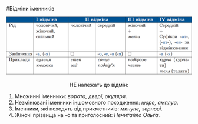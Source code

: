 #Відміни іменників

<div class="center">
<img src="../pics/5/9.png" width="700px" class="center"/>
</div>
<br>


<div clas="p1"><center>НЕ належать до вiдмiн:</center></div>

<ol>
<li>Множиннi iменники: <i>ворота, дверi, окуляри</i>.</li>
<li>Незмiнюванi iменники iншомовного походження: <i>кюре, амплуа</i>.</li>
<li>Iменники, якi походять вiд прикметникiв: <i>минуле, зерновi</i>.</li>
<li>Жiночi прiзвища на -о та приголосний: <i>Нечитайло Ольга</i>.</li>
</ol>